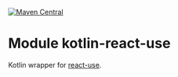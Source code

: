 [![Maven Central](https://img.shields.io/maven-central/v/org.jetbrains.kotlin-wrappers/kotlin-react-use)](https://search.maven.org/artifact/org.jetbrains.kotlin-wrappers/kotlin-react-use)

# Module kotlin-react-use

Kotlin wrapper for [react-use](https://github.com/streamich/react-use).
